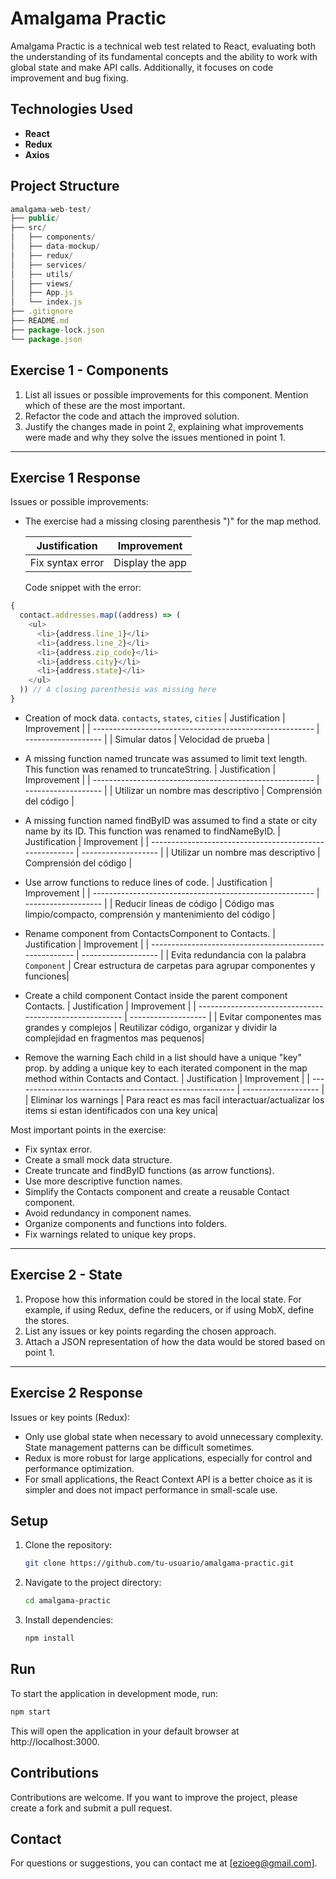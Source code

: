 # Amalgama Practic

Amalgama Practic is a technical web test related to React, evaluating both the understanding of its fundamental concepts and the ability to work with global state and make API calls. Additionally, it focuses on code improvement and bug fixing.

## Technologies Used

- **React**
- **Redux**
- **Axios**

## Project Structure

```javascript
amalgama-web-test/
├── public/
├── src/
│   ├── components/
│   ├── data-mockup/
│   ├── redux/
│   ├── services/
│   ├── utils/
│   ├── views/
│   ├── App.js
│   └── index.js
├── .gitignore
├── README.md
├── package-lock.json
└── package.json
```

## Exercise 1 - Components

1. List all issues or possible improvements for this component. Mention which of these are the most important.
2. Refactor the code and attach the improved solution.
3. Justify the changes made in point 2, explaining what improvements were made and why they solve the issues mentioned in point 1.

---

## Exercise 1 Response

Issues or possible improvements:

- The exercise had a missing closing parenthesis ")" for the map method.

  | Justification              | Improvement            |
  | -------------------------- | ---------------------- |
  | Fix syntax error	          | Display the app        |

  Code snippet with the error:

```javascript
{
  contact.addresses.map((address) => (
    <ul>
      <li>{address.line_1}</li>
      <li>{address.line_2}</li>
      <li>{address.zip_code}</li>
      <li>{address.city}</li>
      <li>{address.state}</li>
    </ul>
  )) // A closing parenthesis was missing here
}
```

- Creation of mock data. `contacts`, `states`, `cities`
  | Justification | Improvement |
  | ------------------------------------------------------- | ------------------- |
  | Simular datos | Velocidad de prueba |

- A missing function named truncate was assumed to limit text length. This function was renamed to truncateString.
  | Justification | Improvement |
  | ------------------------------------------------------- | ------------------- |
  | Utilizar un nombre mas descriptivo | Comprensión del código |

- A missing function named findByID was assumed to find a state or city name by its ID. This function was renamed to findNameByID.
  | Justification | Improvement |
  | ------------------------------------------------------- | ------------------- |
  | Utilizar un nombre mas descriptivo | Comprensión del código |

- Use arrow functions to reduce lines of code.
  | Justification | Improvement |
  | ------------------------------------------------------- | ------------------- |
  | Reducir lineas de código | Código mas limpio/compacto, comprensión y mantenimiento del código |

- Rename component from ContactsComponent to Contacts.
  | Justification | Improvement |
  | ------------------------------------------------------- | ------------------- |
  | Evita redundancia con la palabra `Component` | Crear estructura de carpetas para agrupar componentes y funciones|

- Create a child component Contact inside the parent component Contacts.
  | Justification | Improvement |
  | ------------------------------------------------------- | ------------------- |
  | Evitar componentes mas grandes y complejos | Reutilizar código, organizar y dividir la complejidad en fragmentos mas pequenos|

- Remove the warning Each child in a list should have a unique "key" prop. by adding a unique key to each iterated component in the map method within Contacts and Contact.
  | Justification | Improvement |
  | ------------------------------------------------------- | ------------------- |
  | Eliminar los warnings | Para react es mas facil interactuar/actualizar los items si estan identificados con una key unica|

Most important points in the exercise:

- Fix syntax error.
- Create a small mock data structure.
- Create truncate and findByID functions (as arrow functions).
- Use more descriptive function names.
- Simplify the Contacts component and create a reusable Contact component.
- Avoid redundancy in component names.
- Organize components and functions into folders.
- Fix warnings related to unique key props.

---

## Exercise 2 - State

1. Propose how this information could be stored in the local state. For example, if using Redux, define the reducers, or if using MobX, define the stores.
2. List any issues or key points regarding the chosen approach.
3. Attach a JSON representation of how the data would be stored based on point 1.

---

## Exercise 2 Response

Issues or key points (Redux):

- Only use global state when necessary to avoid unnecessary complexity. State management patterns can be difficult sometimes.
- Redux is more robust for large applications, especially for control and performance optimization.
- For small applications, the React Context API is a better choice as it is simpler and does not impact performance in small-scale use.

## Setup

1. Clone the repository:

   ```bash
   git clone https://github.com/tu-usuario/amalgama-practic.git

2. Navigate to the project directory:

   ```bash
   cd amalgama-practic

3. Install dependencies:

   ```bash
   npm install

## Run
To start the application in development mode, run:

   ```bash
   npm start
   ```
This will open the application in your default browser at http://localhost:3000.

## Contributions

Contributions are welcome. If you want to improve the project, please create a fork and submit a pull request.

## Contact

For questions or suggestions, you can contact me at [ezioeg@gmail.com].
